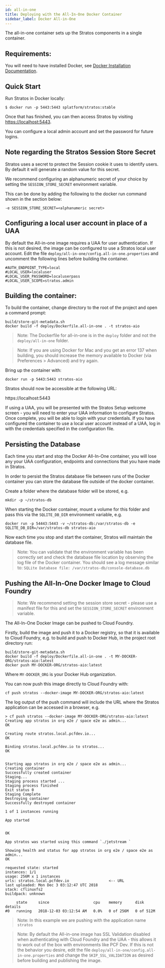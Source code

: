 ```yaml
---
id: all-in-one
title: Deploying with the All-In-One Docker Container
sidebar_label: Docker All-in-One
---
```


The all-in-one container sets up the Stratos components in a single container.

## Requirements:

You will need to have installed Docker, see [Docker Installation Documentation](https://docs.docker.com/engine/installation/).

## Quick Start

Run Stratos in Docker locally:

```
$ docker run -p 5443:5443 splatform/stratos:stable 
```

Once that has finished, you can then access Stratos by visiting [https://localhost:5443](https://localhost:5443).

You can configure a local admin account and set the password for future logins.

## Note regarding the Stratos Session Store Secret

Stratos uses a secret to protect the Session cookie it uses to identify users. By default it will generate a random value for this secret.

We recommend configuring an alphanumeric secret of your choice by setting the `SESSION_STORE_SECRET` environment variable.

This can be done by adding the following to the docker run command shown in the section below:

```
-e SESSION_STORE_SECRET=<alphanumeric secret>
```
## Configuring a local user account in place of a UAA

By default the All-in-one image requires a UAA for user authentication. If this is not desired, the image can be configured to use a Stratos local user account. Edit the file ```deploy/all-in-one/config.all-in-one.properties``` and uncomment the following lines before building the container.

```
#AUTH_ENDPOINT_TYPE=local
#LOCAL_USER=localuser
#LOCAL_USER_PASSWORD=localuserpass
#LOCAL_USER_SCOPE=stratos.admin
```

## Building the container:

To build the container, change directory to the root of the project and open a command prompt:

```
build/store-git-metadata.sh
docker build -f deploy/Dockerfile.all-in-one . -t stratos-aio
```

> Note: The Dockerfile for all-in-one is in the `deploy` folder and not the `deploy/all-in-one` folder.

> Note: If you are using Docker for Mac and you get an error 137 when building, you should increase the memory available to Docker (via Preferences > Advanced) and try again.

Bring up the container with:

```
docker run -p 5443:5443 stratos-aio
```

Stratos should now be accessible at the following URL:

https://localhost:5443

If using a UAA, you will be presented with the Stratos Setup welcome screen - you will need to enter your UAA information to configure Stratos. Once complete, you will be able to login with your credentials. If you have configured the container to use a local user account instead of a UAA, log in with the credentials specified in the configuration file.

## Persisting the Database

Each time you start and stop the Docker All-In-One container, you will lose any your UAA configuration, endpoints and connections that you have made in Stratos.

In order to persist the Stratos database file between runs of the Docker container you can store the database file outside of the docker container.

Create a folder where the database folder will be stored, e.g.

```
mkdir -p ~/stratos-db
```

When starting the Docker container, mount a volume for this folder and pass this via the `SQLITE_DB_DIR` environment variable, e.g.

```
docker run -p 54443:5443 -v ~/stratos-db:/var/stratos-db -e SQLITE_DB_DIR=/var/stratos-db stratos-aio
```

Now each time you stop and start the container, Stratos will maintain the database file.

> Note: You can validate that the environment variable has been correctly set and check the database file location by observing the log file
of the Docker container. You should see a log message similar to: `SQLite Database file: /var/stratos-db/console-database.db`

## Pushing the All-In-One Docker Image to Cloud Foundry

> Note: We recommend setting the session store secret - please use a manifest file for this and set the `SESSION_STORE_SECRET` environment variable.

The All-In-One Docker Image can be pushed to Cloud Foundry.

Firstly, build the image and push it to a Docker registry, so that it is available to Cloud Foundry, e.g. to build and push to Docker Hub, in the project root directory run:

```
build/store-git-metadata.sh
docker build -f deploy/Dockerfile.all-in-one . -t MY-DOCKER-ORG/stratos-aio:latest
docker push MY-DOCKER-ORG/stratos-aio:latest
```

Where `MY-DOCKER_ORG` is your Docker Hub organization.

You can now push this image directly to Cloud Foundry with:

```
cf push stratos --docker-image MY-DOCKER-ORG/stratos-aio:latest
```

The log output of the push command will include the URL where the Stratos application can be accessed in a browser, e.g.

```
> cf push stratos --docker-image MY-DOCKER-ORG/stratos-aio:latest
Creating app stratos in org e2e / space e2e as admin...
OK

Creating route stratos.local.pcfdev.io...
OK

Binding stratos.local.pcfdev.io to stratos...
OK


Starting app stratos in org e2e / space e2e as admin...
Creating container
Successfully created container
Staging...
Staging process started ...
Staging process finished
Exit status 0
Staging Complete
Destroying container
Successfully destroyed container

1 of 1 instances running

App started


OK

App stratos was started using this command `./jetstream `

Showing health and status for app stratos in org e2e / space e2e as admin...
OK

requested state: started
instances: 1/1
usage: 256M x 1 instances
urls: stratos.local.pcfdev.io                  <-- URL
last uploaded: Mon Dec 3 03:12:47 UTC 2018
stack: cflinuxfs2
buildpack: unknown

     state     since                    cpu    memory      disk        details
#0   running   2018-12-03 03:12:54 AM   0.0%   0 of 256M   0 of 512M
```

> Note: In this example we are pushing with the application name `stratos`

> Note: By default the All-in-one image has SSL Validation disabled when authenticating with Cloud Foundry and the UAA - this allows it to work out of the box with environments like PCF Dev. If this is not the behavior you desire, edit the file `deploy/all-in-one/config.all-in-one.properties` and change the `SKIP_SSL_VALIDATION` as desired before building and publishing the image.
